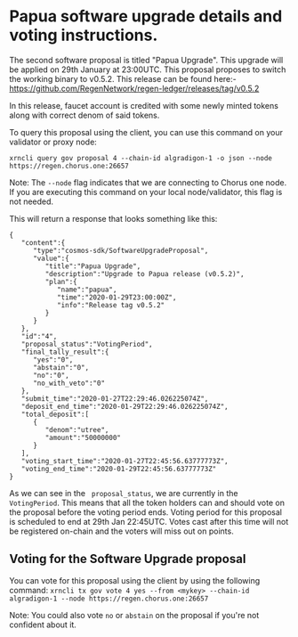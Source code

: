 # Papua software upgrade details and voting instructions.

The second software proposal is titled "Papua Upgrade". This upgrade will be applied on 29th January at 23:00UTC. This proposal proposes to switch the working binary to v0.5.2. This release can be found here:- https://github.com/RegenNetwork/regen-ledger/releases/tag/v0.5.2

In this release, faucet account is credited with some newly minted tokens along with correct denom of said tokens.

To query this proposal using the client, you can use this command on your validator or proxy node:
```
xrncli query gov proposal 4 --chain-id algradigon-1 -o json --node https://regen.chorus.one:26657
```
Note: The ```--node``` flag indicates that we are connecting to Chorus one node. If you are executing this command on your local node/validator, this flag is not needed.

This will return a response that looks something like this:
```
{ 
   "content":{ 
      "type":"cosmos-sdk/SoftwareUpgradeProposal",
      "value":{ 
         "title":"Papua Upgrade",
         "description":"Upgrade to Papua release (v0.5.2)",
         "plan":{ 
            "name":"papua",
            "time":"2020-01-29T23:00:00Z",
            "info":"Release tag v0.5.2"
         }
      }
   },
   "id":"4",
   "proposal_status":"VotingPeriod",
   "final_tally_result":{ 
      "yes":"0",
      "abstain":"0",
      "no":"0",
      "no_with_veto":"0"
   },
   "submit_time":"2020-01-27T22:29:46.026225074Z",
   "deposit_end_time":"2020-01-29T22:29:46.026225074Z",
   "total_deposit":[ 
      { 
         "denom":"utree",
         "amount":"50000000"
      }
   ],
   "voting_start_time":"2020-01-27T22:45:56.63777773Z",
   "voting_end_time":"2020-01-29T22:45:56.63777773Z"
}
```

As we can see in the ``` proposal_status```, we are currently in the ```VotingPeriod```. This means that all the token holders can and should vote on the proposal before the voting period ends. Voting period for this proposal is scheduled to end at 29th Jan 22:45UTC. Votes cast after this time will not be registered on-chain and the voters will miss out on points.

## Voting for the Software Upgrade proposal

You can vote for this proposal using the client by using the following command:
```xrncli tx gov vote 4 yes --from <mykey> --chain-id algradigon-1 --node https://regen.chorus.one:26657```

Note:
You could also vote ```no``` or ```abstain``` on the proposal if you're not confident about it.


